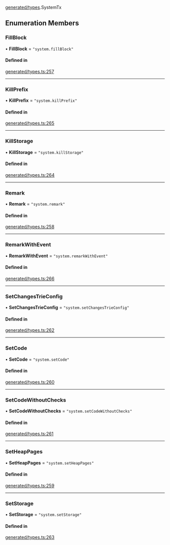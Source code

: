 [generated/types](../../../Modules/Generated/Types.md).SystemTx

## Enumeration Members

### FillBlock

• **FillBlock** = ``"system.fillBlock"``

#### Defined in

[generated/types.ts:257](https://github.com/PolymeshAssociation/polymesh-sdk/blob/15be87e8/src/generated/types.ts#L257)

___

### KillPrefix

• **KillPrefix** = ``"system.killPrefix"``

#### Defined in

[generated/types.ts:265](https://github.com/PolymeshAssociation/polymesh-sdk/blob/15be87e8/src/generated/types.ts#L265)

___

### KillStorage

• **KillStorage** = ``"system.killStorage"``

#### Defined in

[generated/types.ts:264](https://github.com/PolymeshAssociation/polymesh-sdk/blob/15be87e8/src/generated/types.ts#L264)

___

### Remark

• **Remark** = ``"system.remark"``

#### Defined in

[generated/types.ts:258](https://github.com/PolymeshAssociation/polymesh-sdk/blob/15be87e8/src/generated/types.ts#L258)

___

### RemarkWithEvent

• **RemarkWithEvent** = ``"system.remarkWithEvent"``

#### Defined in

[generated/types.ts:266](https://github.com/PolymeshAssociation/polymesh-sdk/blob/15be87e8/src/generated/types.ts#L266)

___

### SetChangesTrieConfig

• **SetChangesTrieConfig** = ``"system.setChangesTrieConfig"``

#### Defined in

[generated/types.ts:262](https://github.com/PolymeshAssociation/polymesh-sdk/blob/15be87e8/src/generated/types.ts#L262)

___

### SetCode

• **SetCode** = ``"system.setCode"``

#### Defined in

[generated/types.ts:260](https://github.com/PolymeshAssociation/polymesh-sdk/blob/15be87e8/src/generated/types.ts#L260)

___

### SetCodeWithoutChecks

• **SetCodeWithoutChecks** = ``"system.setCodeWithoutChecks"``

#### Defined in

[generated/types.ts:261](https://github.com/PolymeshAssociation/polymesh-sdk/blob/15be87e8/src/generated/types.ts#L261)

___

### SetHeapPages

• **SetHeapPages** = ``"system.setHeapPages"``

#### Defined in

[generated/types.ts:259](https://github.com/PolymeshAssociation/polymesh-sdk/blob/15be87e8/src/generated/types.ts#L259)

___

### SetStorage

• **SetStorage** = ``"system.setStorage"``

#### Defined in

[generated/types.ts:263](https://github.com/PolymeshAssociation/polymesh-sdk/blob/15be87e8/src/generated/types.ts#L263)
